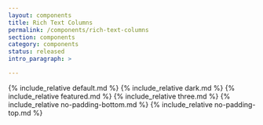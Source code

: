 ```yaml
---
layout: components
title: Rich Text Columns
permalink: /components/rich-text-columns
section: components
category: components
status: released
intro_paragraph: >

---
```


{% include_relative default.md %}
{% include_relative dark.md %}
{% include_relative featured.md %}
{% include_relative three.md %}
{% include_relative no-padding-bottom.md %}
{% include_relative no-padding-top.md %}
